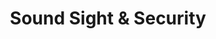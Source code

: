 ---
title: "Sound Sight & Security"
url: /staten-island/sound-sight-und-security/
shop: Autowerkstatt
---